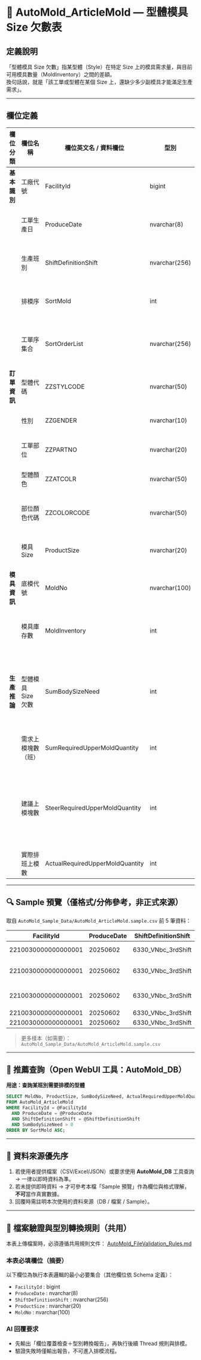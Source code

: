 # 📑 AutoMold_ArticleMold — 型體模具 Size 欠數表

## 定義說明
「型體模具 Size 欠數」指某型體（Style）在特定 Size 上的模具需求量，與目前可用模具數量（MoldInventory）之間的差額。  
換句話說，就是「該工單或型體在某個 Size 上，還缺少多少副模具才能滿足生產需求」。

---

## 欄位定義
| 欄位分類     | 欄位名稱             | 欄位英文名 / 資料欄位         | 型別           | 欄位定義說明                           | 欄位邏輯說明                         |
| ------------ | -------------------- | ----------------------------- | -------------- | -------------------------------------- | ------------------------------------ |
| **基本識別** | 工廠代號             | FacilityId                    | bigint         | 工廠識別碼                              |                                      |
|              | 工單生產日           | ProduceDate                   | nvarchar(8)    | 預設工單排產日期                        |                                      |
|              | 生產班別             | ShiftDefinitionShift          | nvarchar(256)  | 預設工單排產班別                        |                                      |
|              | 排模序               | SortMold                      | int            | 系統預設排模順序                        |                                      |
|              | 工單序集合           | SortOrderList                 | nvarchar(256)  | 同一排模序的工單集合                    |                                      |
| **訂單資訊** | 型體代碼             | ZZSTYLCODE                    | nvarchar(50)   | 工單型體代碼                            |                                      |
|              | 性別                 | ZZGENDER                      | nvarchar(10)   | 工單定義性別                            |                                      |
|              | 工單部位             | ZZPARTNO                      | nvarchar(20)   | 工單對應部位                            |                                      |
|              | 型體顏色             | ZZATCOLR                      | nvarchar(50)   | 工單型體顏色                            |                                      |
|              | 部位顏色代碼         | ZZCOLORCODE                   | nvarchar(50)   | 工單部位顏色代碼                        |                                      |
|              | 模具 Size            | ProductSize                   | nvarchar(20)   | 使用模具的 Size                         |                                      |
| **模具資訊** | 底模代號             | MoldNo                        | nvarchar(100)  | 工單對應模具代號                        |                                      |
|              | 模具庫存數           | MoldInventory                 | int            | 符合條件的模具總數                      |                                      |
| **生產推論** | 型體模具 Size 欠數   | SumBodySizeNeed               | int            | 需求模具數 − 模具庫存數                 | 欠數 = 工單需求上模數 − 模具庫存數   |
|              | 需求上模塊數（班）   | SumRequiredUpperMoldQuantity  | int            | 工單所需掛模數                          | 系統依需求推算                        |
|              | 建議上模塊數         | SteerRequiredUpperMoldQuantity| int            | 系統建議可掛模數                        | 若需求 > 庫存 → =庫存；否則 =需求     |
|              | 實際排班上模數       | ActualRequiredUpperMoldQuantity| int           | 實際掛模數                              | 實際執行值                            |

---

## 🔍 Sample 預覽（僅格式/分佈參考，非正式來源）
取自 `AutoMold_Sample_Data/AutoMold_ArticleMold.sample.csv` 前 5 筆資料：

| FacilityId        | ProduceDate | ShiftDefinitionShift | SortMold | SortOrderList | ZZSTYLCODE | ZZGENDER | ZZPARTNO | ZZATCOLR                         | ZZCOLORCODE       | ProductSize | MoldNo | MoldInventory | SumBodySizeNeed | SumRequiredUpperMoldQuantity | SteerRequiredUpperMoldQuantity | ActualRequiredUpperMoldQuantity |
|-------------------|-------------|----------------------|----------|---------------|------------|----------|----------|---------------------------------|------------------|-------------|--------|---------------|-----------------|------------------------------|--------------------------------|--------------------------------|
| 2210030000000000001 | 20250602    | 6330_VNbc_3rdShift   | 1        | 1             | N          | M        | H0001    | 50%WARM VANILLA S25             | 50%AFDM          | UK_8        | 18336  | 4             | 0               | 0                            | 0                              | 0                              |
| 2210030000000000001 | 20250602    | 6330_VNbc_3rdShift   | 2        | 2             | N          | M        | H0001    | CARBON S18/25%CARBON S18        | AAGG/25%AAGG     | UK_10       | 64986  | 4             | 0               | 0                            | 0                              | 0                              |
| 2210030000000000001 | 20250602    | 6330_VNbc_3rdShift   | 3        | 3             | N          | W        | H0001    | LUCID LEMON F23/75%LUCID LEMON F23 | AEWQ/75%AEWQ  | UK_8-       | 64986  | 2             | 0               | 1                            | 1                              | 1                              |
| 2210030000000000001 | 20250602    | 6330_VNbc_3rdShift   | 4        | 4             | N          | W        | H0001    | 80%GUM 2                        | 80%18F0          | UK_3-       | 05344  | 1             | 0               | 0                            | 0                              | 0                              |
| 2210030000000000001 | 20250602    | 6330_VNbc_3rdShift   | 5        | 5             | N          | M        | H0001    | FTWR WHITE                      | 01F7             | UK_6        | 64699  | 2             | 0               | 0                            | 0                              | 0                              |

> 更多樣本（如需要）：`AutoMold_Sample_Data/AutoMold_ArticleMold.sample.csv`
---

## 🧪 推薦查詢（Open WebUI 工具：AutoMold_DB）
**用途：查詢某班別需要排模的型體**
```sql
SELECT MoldNo, ProductSize, SumBodySizeNeed, ActualRequiredUpperMoldQuantity
FROM AutoMold_ArticleMold
WHERE FacilityId = @FacilityId
  AND ProduceDate = @ProduceDate
  AND ShiftDefinitionShift = @ShiftDefinitionShift
  AND SumBodySizeNeed > 0
ORDER BY SortMold ASC;
```

---

## 📣 資料來源優先序
1) 若使用者提供檔案（CSV/Excel/JSON）或要求使用 **AutoMold_DB** 工具查詢 → 一律以即時資料為準。  
2) 若未提供即時資料 → 才可參考本檔「Sample 預覽」作為欄位與格式理解，**不可**當作真實數據。  
3) 回覆時需註明本次使用的資料來源（DB / 檔案 / Sample）。

---

## 📌 檔案驗證與型別轉換規則（共用）
本表上傳檔案時，必須遵循共用規則文件：
[AutoMold_FileValidation_Rules.md](./AutoMold_FileValidation_Rules.md)

### 本表必填欄位（摘要）
以下欄位為執行本表邏輯的最小必要集合（其他欄位依 Schema 定義）：
- `FacilityId` : bigint
- `ProduceDate` : nvarchar(8)
- `ShiftDefinitionShift` : nvarchar(256)
- `ProductSize` : nvarchar(20)
- `MoldNo` : nvarchar(100)

### AI 回覆要求
- 先輸出「欄位覆蓋檢查＋型別轉換報告」，再執行後續 Thread 規則與排模。
- 驗證失敗時僅輸出報告，不可進入排模流程。
